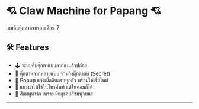 # 💘 Claw Machine for Papang 💘

เกมคีบตุ๊กตาครบรอบเดือน 7 

## 🛠 Features

- 🕹 ระบบคีบตุ๊กตาแบบลากลงแล้วปล่อย
- 🧸 ตุ๊กตาหลากหลายแบบ รวมถึงตุ๊กตาลับ (Secret)
- 💬 Popup แจ้งเมื่อคีบครบทุกตัว พร้อมให้เริ่มใหม่
- 📱 แนะนำให้ใช้ในโทรศัพท์ แต่ในคอมก็ได้
- 💖 สีชมพูน่ารัก เพราะเมียกูชอบสีชมพูจบนะ

---
